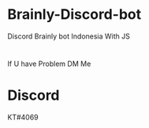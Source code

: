 # Brainly-Discord-bot
Discord Brainly bot Indonesia With JS

#
If U have Problem DM Me 
# Discord
KT#4069
